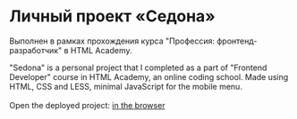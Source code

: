 # Личный проект «Седона» 

Выполнен в рамках прохождения курса "Профессия: фронтенд-разработчик" в HTML Academy.

"Sedona" is a personal project that I completed as a part of "Frontend Developer" course in HTML Academy, an online coding school. 
Made using HTML, CSS and LESS, minimal JavaScript for the mobile menu.
<br><br>
Open the deployed project: <a href="https://kuzminapolina.github.io/2098917-sedona-new/" target="blank">in the browser</a>


